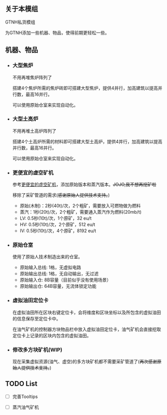 ## 关于本模组
GTNH私货模组

为GTNH添加一些机器、物品，使得前期更轻松一些。

## 机器、物品
* ### 大型焦炉
  不用再堆焦炉阵列了

  搭建4个焦炉所需的焦炉砖即可搭建大型焦炉，提供4并行，加高建筑以提高并行数，最高16并行。

  可以使用原始仓室来实现自动化。

* ### 大型土高炉
  不用再堆土高炉阵列了

  搭建4个土高炉所需的材料即可搭建大型土高炉，提供4并行，加高建筑以提高并行数，最高16并行。

  可以使用原始仓室来实现自动化。

* ### 更便宜的虚空矿机
  参考[更便宜的虚空矿机](https://github.com/Jonodonozym/CheaperVoidMiners)，添加原始版本和蒸汽版本。~~JOJO,我不想再挖矿啦~~

  移除了采矿管道的需求(~~感谢原始人提供技术支持。~~)
  * 原始(木制)：2秒(40t)/次，2个粗矿，需要放入可燃物做为燃料
  * 蒸汽：1秒(20t)/次，2个粗矿，需要通入蒸汽作为燃料(20mb/t)
  * LV: 0.5秒(10t)/次，1个原矿，32 eu/t
  * HV: 0.5秒(10t)/次，2个原矿，512 eu/t
  * IV: 0.5秒(10t)/次，4个原矿，8192 eu/t

* ### 原始仓室
  使用了原始人技术制造出来的仓室。
  * 原始输入总线: 1格，无虚拟电路
  * 原始输出总线: 1格，无自动输出，无过滤
  * 原始输入仓: 8B容量（目前似乎没有使用场景）
  * 原始输出仓: 64B容量，无流体锁定功能

* ### 虚拟油田定位卡
  在虚拟油田所在区块右键定位卡，会将维度和区块坐标以及所包含的虚拟油田的信息保存至定位卡中。

  在油气矿机的控制器方块物品栏中放入虚拟油田定位卡，油气矿机会直接挖取定位卡上记录的区块内包含的虚拟油田。

* ### 修改多方块矿机(WIP)
  现在采集虚拟资源(油气、虚空)的多方块矿机都不需要采矿管道了(~~再次感谢原始人提供技术支持。~~)

## TODO List
  * [ ] 完善Tooltips
  * [ ] 蒸汽油气矿机

